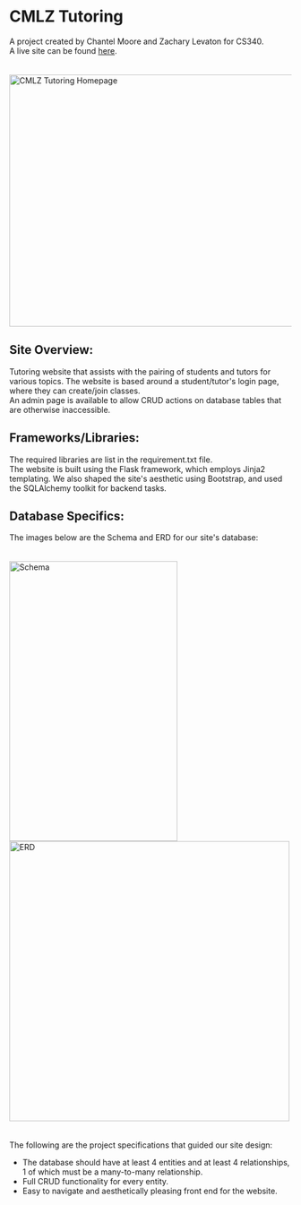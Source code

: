 # CMLZ Tutoring
A project created by Chantel Moore and Zachary Levaton for CS340.  
A live site can be found [here](https://cmlz-tutoring.herokuapp.com/).  
<br> <br>
<img src="https://i.imgur.com/J6vMGMw.png" alt="CMLZ Tutoring Homepage" width="800" height="450" />

## Site Overview:
Tutoring website that assists with the pairing of students and tutors for various topics. The website is based around a student/tutor's login page, where they can create/join classes.  
An admin page is available to allow CRUD actions on database tables that are otherwise inaccessible.
  
## Frameworks/Libraries:
The required libraries are list in the requirement.txt file. <br>
The website is built using the Flask framework, which employs Jinja2 templating. We also shaped the site's aesthetic using Bootstrap, and used the SQLAlchemy toolkit for backend tasks.

## Database Specifics:
The images below are the Schema and ERD for our site's database:  
<br> <br>
<img src="https://i.imgur.com/Y5X9Fn5.jpg" alt="Schema" width="300" height="500" />
<img src="https://i.imgur.com/DkZQjIY.png" alt="ERD" width="500" height="500" />  
<br> <br>
The following are the project specifications that guided our site design:
* The database should have at least 4 entities and at least 4 relationships, 1 of which must be a many-to-many relationship.
* Full CRUD functionality for every entity.
* Easy to navigate and aesthetically pleasing front end for the website.
